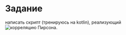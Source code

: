 # Задание
написать скрипт (тренируюсь на kotlin), реализующий ![корреляцию Пирсона](/src/main/kotlin/Pirson.png).


